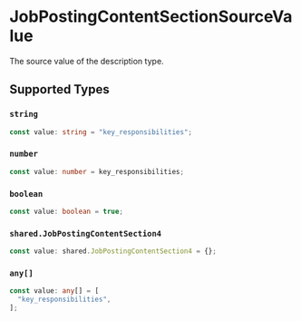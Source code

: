 # JobPostingContentSectionSourceValue

The source value of the description type.


## Supported Types

### `string`

```typescript
const value: string = "key_responsibilities";
```

### `number`

```typescript
const value: number = key_responsibilities;
```

### `boolean`

```typescript
const value: boolean = true;
```

### `shared.JobPostingContentSection4`

```typescript
const value: shared.JobPostingContentSection4 = {};
```

### `any[]`

```typescript
const value: any[] = [
  "key_responsibilities",
];
```

